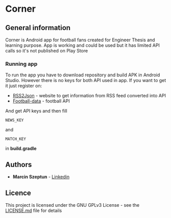 # Corner

## General information
Corner is Android app for football fans created for Engineer Thesis and learning purpose.
App is working and could be used but it has limited API calls so it's not published on Play Store

### Running app

To run the app you have to download repository and build APK in Android Studio. However there is no keys for both API used in app.
If you want to get it just register on:
* [RSS2Json](https://rss2json.com/) - website to get information from RSS feed converted into API
* [Football-data](http://api.football-data.org/) - football API

And get API keys and then fill 
```
NEWS_KEY
```
and
```
MATCH_KEY
```
in **build.gradle**

## Authors

* **Marcin Szeptun** - [Linkedin](https://www.linkedin.com/in/marcin-szeptun-b3527212a/)

## Licence

This project is licensed under the GNU GPLv3 License - see the [LICENSE.md](LICENSE.md) file for details
